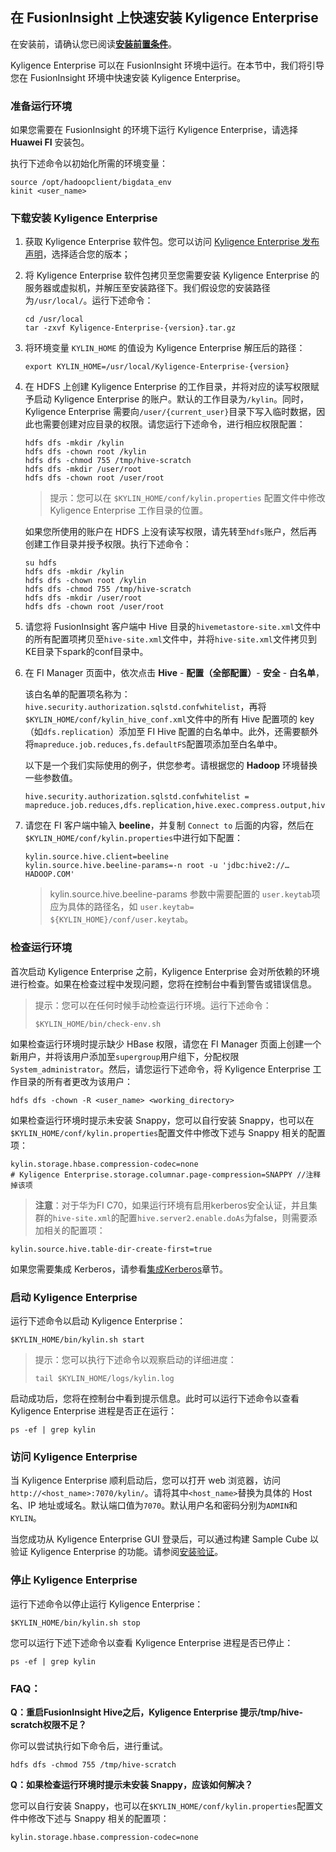 ## 在 FusionInsight 上快速安装 Kyligence Enterprise

在安装前，请确认您已阅读[**安装前置条件**](../installation_conditions.cn.md)。

Kyligence Enterprise 可以在 FusionInsight 环境中运行。在本节中，我们将引导您在 FusionInsight 环境中快速安装 Kyligence Enterprise。

### 准备运行环境

如果您需要在 FusionInsight 的环境下运行 Kyligence Enterprise，请选择 **Huawei FI** 安装包。

执行下述命令以初始化所需的环境变量：

```shell
source /opt/hadoopclient/bigdata_env
kinit <user_name>
```

### 下载安装 Kyligence Enterprise

1. 获取 Kyligence Enterprise 软件包。您可以访问 [Kyligence Enterprise 发布声明](../../release/README.md)，选择适合您的版本；

2. 将 Kyligence Enterprise 软件包拷贝至您需要安装 Kyligence Enterprise 的服务器或虚拟机，并解压至安装路径下。我们假设您的安装路径为`/usr/local/`。运行下述命令：

   ```shell
   cd /usr/local
   tar -zxvf Kyligence-Enterprise-{version}.tar.gz
   ```

3. 将环境变量 `KYLIN_HOME` 的值设为 Kyligence Enterprise 解压后的路径：

   ```shell
   export KYLIN_HOME=/usr/local/Kyligence-Enterprise-{version}
   ```

4. 在 HDFS 上创建 Kyligence Enterprise 的工作目录，并将对应的读写权限赋予启动 Kyligence Enterprise 的账户。默认的工作目录为`/kylin`。同时，Kyligence Enterprise 需要向`/user/{current_user}`目录下写入临时数据，因此也需要创建对应目录的权限。请您运行下述命令，进行相应权限配置：

   ```shell
   hdfs dfs -mkdir /kylin
   hdfs dfs -chown root /kylin
   hdfs dfs -chmod 755 /tmp/hive-scratch
   hdfs dfs -mkdir /user/root
   hdfs dfs -chown root /user/root
   ```

   > 提示：您可以在 `$KYLIN_HOME/conf/kylin.properties` 配置文件中修改 Kyligence Enterprise 工作目录的位置。

   如果您所使用的账户在 HDFS 上没有读写权限，请先转至`hdfs`账户，然后再创建工作目录并授予权限。执行下述命令：

   ```shell
   su hdfs
   hdfs dfs -mkdir /kylin
   hdfs dfs -chown root /kylin
   hdfs dfs -chmod 755 /tmp/hive-scratch
   hdfs dfs -mkdir /user/root
   hdfs dfs -chown root /user/root
   ```

5. 请您将 FusionInsight 客户端中 Hive 目录的`hivemetastore-site.xml`文件中的所有配置项拷贝至`hive-site.xml`文件中，并将`hive-site.xml`文件拷贝到KE目录下spark的conf目录中。

6. 在 FI Manager 页面中，依次点击 **Hive** - **配置（全部配置）**- **安全** - **白名单**，

   该白名单的配置项名称为：`hive.security.authorization.sqlstd.confwhitelist`，再将`$KYLIN_HOME/conf/kylin_hive_conf.xml`文件中的所有 Hive 配置项的 key（如`dfs.replication`）添加至 FI Hive 配置的白名单中。此外，还需要额外将`mapreduce.job.reduces,fs.defaultFS`配置项添加至白名单中。

   以下是一个我们实际使用的例子，供您参考。请根据您的 **Hadoop** 环境替换一些参数值。

   ```properties
   hive.security.authorization.sqlstd.confwhitelist = mapreduce.job.reduces,dfs.replication,hive.exec.compress.output,hive.auto.convert.join,hive.auto.convert.join.noconditionaltask,hive.auto.convert.join.noconditionaltask.size,mapreduce.map.output.compress.codec,mapreduce.output.fileoutputformat.compress.codec,mapreduce.output.fileoutputformat.compress.type,mapreduce.job.split.metainfo.maxsize,hive.stats.autogather,hive.merge.mapfiles,hive.merge.mapredfiles,mapreduce.job.reduces,fs.defaultFS
   ```

7. 请您在 FI 客户端中输入 **beeline**，并复制 `Connect to` 后面的内容，然后在`$KYLIN_HOME/conf/kylin.properties`中进行如下配置：

   ```properties
   kylin.source.hive.client=beeline
   kylin.source.hive.beeline-params=-n root -u 'jdbc:hive2://…HADOOP.COM'
   ```

   > kylin.source.hive.beeline-params 参数中需要配置的 `user.keytab`项应为具体的路径名，如 `user.keytab= ${KYLIN_HOME}/conf/user.keytab`。

### 检查运行环境

首次启动 Kyligence Enterprise 之前，Kyligence Enterprise 会对所依赖的环境进行检查。如果在检查过程中发现问题，您将在控制台中看到警告或错误信息。

> 提示：您可以在任何时候手动检查运行环境。运行下述命令：
>
> ```shell
> $KYLIN_HOME/bin/check-env.sh
> ```

如果检查运行环境时提示缺少 HBase 权限，请您在 FI Manager 页面上创建一个新用户，并将该用户添加至`supergroup`用户组下，分配权限`System_administrator`。然后，请您运行下述命令，将 Kyligence Enterprise 工作目录的所有者更改为该用户：

```shell
hdfs dfs -chown -R <user_name> <working_directory>
```

如果检查运行环境时提示未安装 Snappy，您可以自行安装 Snappy，也可以在`$KYLIN_HOME/conf/kylin.properties`配置文件中修改下述与 Snappy 相关的配置项：

```properties
kylin.storage.hbase.compression-codec=none
# Kyligence Enterprise.storage.columnar.page-compression=SNAPPY //注释掉该项
```
> **注意**：对于华为FI C70，如果运行环境有启用kerberos安全认证，并且集群的`hive-site.xml`的配置`hive.server2.enable.doAs`为false，则需要添加相关的配置项：

```properties
kylin.source.hive.table-dir-create-first=true
```

如果您需要集成 Kerberos，请参看[集成Kerberos](../../security/kerberos.cn.md)章节。

### 启动 Kyligence Enterprise

运行下述命令以启动 Kyligence Enterprise：

```shell
$KYLIN_HOME/bin/kylin.sh start
```

> 提示：您可以执行下述命令以观察启动的详细进度：
>
> ```shell
> tail $KYLIN_HOME/logs/kylin.log
> ```

启动成功后，您将在控制台中看到提示信息。此时可以运行下述命令以查看 Kyligence Enterprise 进程是否正在运行：

```shell
ps -ef | grep kylin
```

### 访问 Kyligence Enterprise

当 Kyligence Enterprise 顺利启动后，您可以打开 web 浏览器，访问`http://<host_name>:7070/kylin/`。请将其中`<host_name>`替换为具体的 Host 名、IP 地址或域名。默认端口值为`7070`。默认用户名和密码分别为`ADMIN`和`KYLIN`。

当您成功从 Kyligence Enterprise GUI 登录后，可以通过构建 Sample Cube 以验证 Kyligence Enterprise 的功能。请参阅[安装验证](../installation_validation.cn.md)。

### 停止 Kyligence Enterprise

运行下述命令以停止运行 Kyligence Enterprise：

```shell
$KYLIN_HOME/bin/kylin.sh stop
```

您可以运行下述下述命令以查看 Kyligence Enterprise 进程是否已停止：

```shell
ps -ef | grep kylin
```

### FAQ：
**Q：重启FusionInsight Hive之后，Kyligence Enterprise 提示/tmp/hive-scratch权限不足？**

你可以尝试执行如下命令后，进行重试。

```Shell
hdfs dfs -chmod 755 /tmp/hive-scratch
```

**Q：如果检查运行环境时提示未安装 Snappy，应该如何解决？**

您可以自行安装 Snappy，也可以在`$KYLIN_HOME/conf/kylin.properties`配置文件中修改下述与 Snappy 相关的配置项：

```properties
kylin.storage.hbase.compression-codec=none
```

